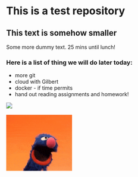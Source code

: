 # This is a test repository

## This text is somehow smaller

Some more dummy text. 25 mins until lunch!

### Here is a list of thing we will do later today:

* more git
* cloud with Gilbert
* docker - if time permits
* hand out reading assignments and homework!

![](grover2)


![](https://github.com/NoRicePls/NUS_Test_20210111/blob/main/grover2.PNG)

